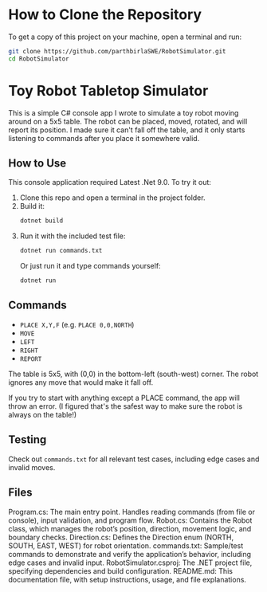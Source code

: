 # How to Clone the Repository

To get a copy of this project on your machine, open a terminal and run:

```sh
git clone https://github.com/parthbirlaSWE/RobotSimulator.git
cd RobotSimulator
```

# Toy Robot Tabletop Simulator

This is a simple C# console app I wrote to simulate a toy robot moving around on a 5x5 table. The robot can be placed, moved, rotated, and will report its position. I made sure it can't fall off the table, and it only starts listening to commands after you place it somewhere valid.

## How to Use

This console application required Latest .Net 9.0. To try it out:

1. Clone this repo and open a terminal in the project folder.
2. Build it:
   ```sh
   dotnet build
   ```
3. Run it with the included test file:
   ```sh
   dotnet run commands.txt
   ```
   Or just run it and type commands yourself:
   ```sh
   dotnet run
   ```

## Commands

* `PLACE X,Y,F` (e.g. `PLACE 0,0,NORTH`)
* `MOVE`
* `LEFT`
* `RIGHT`
* `REPORT`

The table is 5x5, with (0,0) in the bottom-left (south-west) corner. The robot ignores any move that would make it fall off.

If you try to start with anything except a PLACE command, the app will throw an error. (I figured that's the safest way to make sure the robot is always on the table!)

## Testing

Check out `commands.txt` for all relevant test cases, including edge cases and invalid moves.
## Files
Program.cs: The main entry point. Handles reading commands (from file or console), input validation, and program flow.
Robot.cs: Contains the Robot class, which manages the robot’s position, direction, movement logic, and boundary checks.
Direction.cs: Defines the Direction enum (NORTH, SOUTH, EAST, WEST) for robot orientation.
commands.txt: Sample/test commands to demonstrate and verify the application’s behavior, including edge cases and invalid input.
RobotSimulator.csproj: The .NET project file, specifying dependencies and build configuration.
README.md: This documentation file, with setup instructions, usage, and file explanations.
